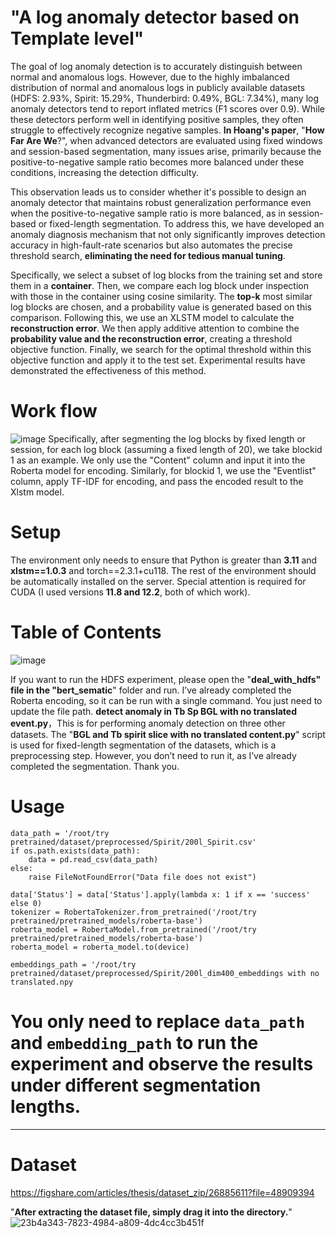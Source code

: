 # "A log anomaly detector based on Template level"
The goal of log anomaly detection is to accurately distinguish between normal and anomalous logs. However, due to the highly imbalanced distribution of normal and anomalous logs in publicly available datasets (HDFS: 2.93%, Spirit: 15.29%, Thunderbird: 0.49%, BGL: 7.34%), many log anomaly detectors tend to report inflated metrics (F1 scores over 0.9). While these detectors perform well in identifying positive samples, they often struggle to effectively recognize negative samples. **In Hoang's paper**, "**How Far Are We**?", when advanced detectors are evaluated using fixed windows and session-based segmentation, many issues arise, primarily because the positive-to-negative sample ratio becomes more balanced under these conditions, increasing the detection difficulty.

This observation leads us to consider whether it's possible to design an anomaly detector that maintains robust generalization performance even when the positive-to-negative sample ratio is more balanced, as in session-based or fixed-length segmentation. To address this, we have developed an anomaly diagnosis mechanism that not only significantly improves detection accuracy in high-fault-rate scenarios but also automates the precise threshold search, **eliminating the need for tedious manual tuning**.

Specifically, we select a subset of log blocks from the training set and store them in a **container**. Then, we compare each log block under inspection with those in the container using cosine similarity. The **top-k** most similar log blocks are chosen, and a probability value is generated based on this comparison. Following this, we use an XLSTM model to calculate the **reconstruction error**. We then apply additive attention to combine the **probability value and the reconstruction error**, creating a threshold objective function. Finally, we search for the optimal threshold within this objective function and apply it to the test set. Experimental results have demonstrated the effectiveness of this method.

# Work flow
![image](https://github.com/user-attachments/assets/fc405aed-28e8-40fb-97b8-f7b941036ce4)
Specifically, after segmenting the log blocks by fixed length or session, for each log block (assuming a fixed length of 20), we take blockid 1 as an example. We only use the "Content" column and input it into the Roberta model for encoding. Similarly, for blockid 1, we use the "Eventlist" column, apply TF-IDF for encoding, and pass the encoded result to the Xlstm model.

# Setup
The environment only needs to ensure that Python is greater than **3.11** and **xlstm==1.0.3** and torch==2.3.1+cu118. The rest of the environment should be automatically installed on the server. Special attention is required for CUDA (I used versions **11.8 and 12.2**, both of which work).
# Table of Contents
![image](https://github.com/user-attachments/assets/3a498686-120d-4a5a-8b69-cd538ef5b333)

If you want to run the HDFS experiment, please open the  "**deal_with_hdfs" file in the "bert_sematic**" folder and run. I’ve already completed the Roberta encoding, so it can be run with a single command. You just need to update the file path.
   **detect anomaly in Tb Sp BGL with no translated event.py**，This is for performing anomaly detection on three other datasets.
   The "**BGL and Tb spirit slice with no translated content.py**" script is used for fixed-length segmentation of the datasets, which is a preprocessing step. However, you don’t need to run it, as I’ve already completed the segmentation.
    Thank you.

# Usage
```
data_path = '/root/try pretrained/dataset/preprocessed/Spirit/200l_Spirit.csv' 
if os.path.exists(data_path):
    data = pd.read_csv(data_path)
else:
    raise FileNotFoundError("Data file does not exist")

data['Status'] = data['Status'].apply(lambda x: 1 if x == 'success' else 0)
tokenizer = RobertaTokenizer.from_pretrained('/root/try pretrained/pretrained_models/roberta-base')
roberta_model = RobertaModel.from_pretrained('/root/try pretrained/pretrained_models/roberta-base')
roberta_model = roberta_model.to(device)

embeddings_path = '/root/try pretrained/dataset/preprocessed/Spirit/200l_dim400_embeddings with no translated.npy
```
# You only need to replace `data_path` and `embedding_path` to run the experiment and observe the results under different segmentation lengths.
---
# Dataset
https://figshare.com/articles/thesis/dataset_zip/26885611?file=48909394

"**After extracting the dataset file, simply drag it into the directory.**"
![23b4a343-7823-4984-a809-4dc4cc3b451f](https://github.com/user-attachments/assets/18e4f719-9950-4089-a663-e313176f7373)



